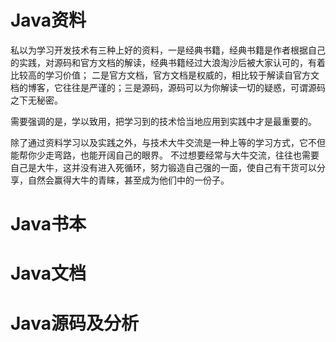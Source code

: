 Java资料
===

私以为学习开发技术有三种上好的资料，一是经典书籍，经典书籍是作者根据自己的实践，对源码和官方文档的解读，经典书籍经过大浪淘沙后被大家认可的，有着比较高的学习价值；
二是官方文档，官方文档是权威的，相比较于解读自官方文档的博客，它往往是严谨的；三是源码，源码可以为你解读一切的疑惑，可谓源码之下无秘密。

需要强调的是，学以致用，把学习到的技术恰当地应用到实践中才是最重要的。

除了通过资料学习以及实践之外，与技术大牛交流是一种上等的学习方式，它不但能帮你少走弯路，也能开阔自己的眼界。
不过想要经常与大牛交流，往往也需要自己是大牛，这并没有进入死循环，努力锻造自己强的一面，使自己有干货可以分享，自然会赢得大牛的青睐，甚至成为他们中的一份子。


# Java书本




# Java文档



# Java源码及分析
